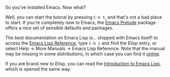 So you've installed Emacs. Now what?

Well, you can start the tutoral by pressing `C-h t`, and that's not a bad place
to start. If you're completely new to Emacs, the [Emacs Prelude](http://batsov.com/prelude/) package offers a
nice set of sensible defaults and packages.

The best documentation on Emacs Lisp is... shipped with Emacs itself!
to access the
[Emacs Lisp Reference](https://www.gnu.org/software/emacs/manual/elisp.html),
type `C-h i` and find the Elisp entry, or select Help &rarr; More Manuals
&rarr; Emacs Lisp Reference.  Note that the manual may be missing in some
distributions, in which case you can find
it [online](https://www.gnu.org/software/emacs/manual/elisp.html).

If you are brand new to Elisp, you can read the
[Introduction to Emacs Lisp](http://www.emacswiki.org/emacs/EmacsLispIntro),
which is opened the same way.
